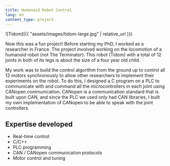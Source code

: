 ```yaml
---
title: Humanoid Robot Control
lang: en
content_type: project
---
```


![Tidom]({{ "assets/images/tidom-large.jpg" | relative_url }})

Now this was a fun project! Before starting my PhD, I worked as a researcher in France. The project involved working on the locomotion of a humanoid robot (not The Terminator). This robot (Tidom) with a total of 12 joints in both of its legs is about the size of a four year old child.

My work was to build the control algorithm from the ground up to control all 12 motors synchronously to allow other researchers to implement their experiments on the robot. To do this, I designed a C program on a PLC to communicate with and command all the microcontrollers in each joint using CANopen communication. CANopen is a communication standard that is built upon CAN, and since the PLC we used only had CAN libraries, I built my own implementation of CANopen to be able to speak with the joint controllers.

## Expertise developed
- Real-time control
- C/C++
- PLC programming
- CAN / CANopen communication protocols
- Motor control and tuning
